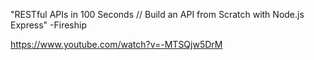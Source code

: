 "RESTful APIs in 100 Seconds // Build an API from Scratch with Node.js Express" -Fireship

https://www.youtube.com/watch?v=-MTSQjw5DrM